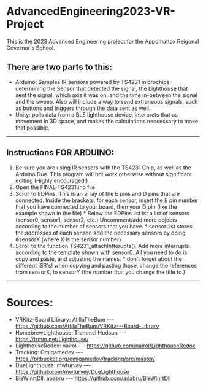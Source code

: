 # AdvancedEngineering2023-VR-Project
This is the 2023 Advanced Engineering project for the Appomattox Reigonal Governor's School. 

## There are two parts to this:
  - Arduino: Samples IR sensors powered by TS4231 microchips, determining the Sensor that detected the signal, the Lighthouse that sent the signal, which axis it was on, and the time in-between the signal and the sweep. Also will include a way to send extraneous signals, such as buttons and triggers through the data sent as well.   
  - Unity: polls data from a BLE lighthouse device, interprets that as movement in 3D space, and makes the calculations neccessary to make that possible.

***

## Instructions FOR ARDUINO:
  1. Be sure you are using IR sensors with the TS4231 Chip, as well as the Arduino Due. This program will not work otherwise without significant editing (Highly encouraged!)
  2. Open the FINAL-TS4231.ino file
  3. Scroll to EDPins. This is an array of the E pins and D pins that are connected. Inside the brackets, for each sensor, insert the E pin number that you have connected to your board, then your D pin (like the example shown in the file)
    * Below the EDPins list ist a list of sensors (sensor0, sensor1, sensor2, etc.) Uncomment/add more objects according to the number of sensors that you have.
    * sensorList stores the addresses of each sensor. add the necessary sensors by doing &sensorX (where X is the sensor number)
  4. Scroll to the function TS4231_attachIntterupts(). Add more interrupts according to the template shown with sensor0. All you need to do is copy and paste, and adjusting the names.
    * don't forget about the different ISR's! when copying and pasting those, change the references from sensorX, to sensorY (the number that you change the title to.)

***

# Sources:
  - VRKitz-Board Library: AtillaTheBum    ---   https://github.com/AttilaTheBum/VRKitz---Board-Library
  - HomebrewLighthouse:   Trammel Hudson  ---   https://trmm.net/Lighthouse/
  - LighthouseRedox:      nairol          ---   https://github.com/nairol/LighthouseRedox
  - Tracking:             Omigamedev      ---   https://bitbucket.org/omigamedev/tracking/src/master/
  - DueLighthouse:        mwturvey        ---   https://github.com/mwturvey/DueLighthouse
  - BleWinrtDll:          ababru          ---   https://github.com/adabru/BleWinrtDll
